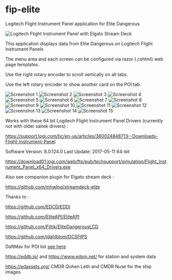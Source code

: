 # fip-elite
Logitech Flight Instrument Panel application for Elite Dangerous

![Logitech Flight Instrument Panel with Elgato Stream Deck](https://i.imgur.com/bE2ODlF.jpg)

This application displays data from Elite Dangerous on Logitech Flight Instrument Panels

The menu area and each screen can be configured via razor (.cshtml) web page templates.

Use the right rotary encoder to scroll vertically on all tabs.

Use the left rotary encoder to show another card on the POI tab.


![Screenshot 1](https://i.imgur.com/KA0iCcj.png)
![Screenshot 2](https://i.imgur.com/gmZVF4P.png)
![Screenshot 3](https://i.imgur.com/0jsWGOk.png)
![Screenshot 4](https://i.imgur.com/iJnHuOV.png)
![Screenshot 5](https://i.imgur.com/16pc2zo.png)
![Screenshot 6](https://i.imgur.com/z6gq2Ok.png)
![Screenshot 7](https://i.imgur.com/WJHBVIX.png)
![Screenshot 8](https://i.imgur.com/SaMQ2H2.png)
![Screenshot 9](https://i.imgur.com/dHuz0fq.png)
![Screenshot 10](https://i.imgur.com/5UatgrF.png)
![Screenshot 11](https://i.imgur.com/F2CjRWi.png)
![Screenshot 12](https://i.imgur.com/eS2OScl.png)
![Screenshot 13](https://i.imgur.com/iBhMo4L.png)
![Screenshot 14](https://i.imgur.com/Syp0t78.png)
![Screenshot 15](https://i.imgur.com/wFsMD4t.png)

Works with these 64 bit Logitech Flight Instrument Panel Drivers (currently not with older saitek drivers) :

https://support.logi.com/hc/en-us/articles/360024848713--Downloads-Flight-Instrument-Panel

Software Version: 8.0.124.0
Last Update: 2017-05-11
64-bit

https://download01.logi.com/web/ftp/pub/techsupport/simulation/Flight_Instrument_Panel_x64_Drivers.exe


Also see companion plugin for Elgato stream deck :

https://github.com/mhwlng/streamdeck-elite

Thanks to :

https://github.com/EDCD/EDDI

https://github.com/EliteAPI/EliteAPI

https://github.com/Filtik/EliteDangerousLCD

https://github.com/jdahlblom/DCSFIPS

DaftMav for POI list [see here](https://www.reddit.com/r/EliteDangerous/comments/9mfiug/edison_a_tool_which_helps_getting_to_planet/)

https://eddb.io/ and https://www.edsm.net/ for station and system data

https://edassets.org/ CMDR Qohen Leth and CMDR Nuse for the ship images


